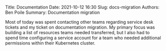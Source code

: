 Title: Documentation
Date: 2021-10-12 16:30
Slug: docs-migration
Authors: Ben Poile
Summary: Documentation migration

Most of today was spent contacting other teams regarding service desk tickets and my ticket on 
documentation migration. My primary focus was building a list of resources teams needed transferred,
but I also had to spend time configuring a service account for a team who needed additional permissions
within their Kubernetes cluster.